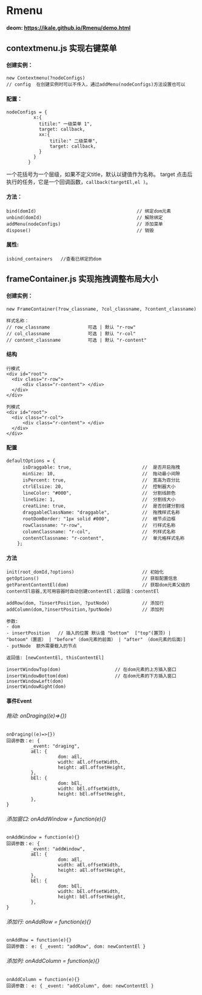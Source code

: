 # Rmenu
#### deom:  https://ikale.github.io/Rmenu/demo.html

## contextmenu.js 实现右键菜单 
#### 创建实例：
```
new Contextmenu(?nodeConfigs)
// config  在创建实例时可以不传入，通过addMenu(nodeConfigs)方法设置也可以
```

#### 配置：
```
nodeConfigs = {
          x:{
            titile:" 一级菜单 1",
            target: callback,
            xx:{
                titile:" 二级菜单",
                target: callback,        
            }
          }
        }
```
一个花括号为一个层级，如果不定义title，默认以键值作为名称。 target 点击后执行的任务，它是一个回调函数，`callback(targetEl,el )`。

#### 方法：

```
bind(domId)                                     // 绑定dom元素
unbind(domId)                                   // 解除绑定
addMenu(nodeConfigs)                            // 添加菜单
dispose()                                       // 销毁
```


#### 属性:
```
isbind_containers   //查看已绑定的dom
```


## frameContainer.js  实现拖拽调整布局大小 

#### 创建实例：
```
new FrameContainer(?row_classname, ?col_classname, ?content_classname)

样式名称：
// row_classname              可选 | 默认 "r-row"                 
// col_classname              可选 | 默认 "r-col"                           
// content_classname          可选 | 默认 "r-content"  
 ```
 
#### 结构
```
行模式
<div id="root">
  <div class="r-row"> 
      <div class="r-content"> </div>
  </div>
</div>

列模式
<div id="root">
  <div class="r-col"> 
      <div class="r-content"> </div>
  </div>
</div>

```

#### 配置
```
defaultOptions = {
      isDraggable: true,                          //  是否开启拖拽
      minSize: 10,                                //  拖动最小间隙
      isPercent: true,                            //  宽高为百分比
      ctrlElsize: 20,                             //  控制器大小
      lineColor: "#000",                          //  分割线颜色
      lineSize: 1,                                //  分割线大小
      creatLine: true,                            //  是否创建分割线
      draggableClassName: "draggable",            //  拖拽样式名称
      rootDomBorder: "1px solid #000",            //  根节点边框
      rowClassname: "r-row",                      //  行样式名称
      columnClassname: "r-col",                   //  列样式名称
      contentClassname: "r-content",              //  单元格样式名称
    };
```

#### 方法
```
init(root_domId,?options)                         // 初始化
getOptions()                                      // 获取配置信息
getParentContentEl(dom)                           // 获取dom元素父级的contentEl容器,无可用容器时自动创建contentEl；返回值：contentEl
```

```
addRow(dom, ?insertPosition, ?putNode)            // 添加行
addColumn(dom,?insertPosition,?putNode)           // 添加列

参数:
- dom 
- insertPosition   // 插入的位置 默认值 "bottom"  ["top"(置顶) | "botoom"（置底） | "before"（dom元素的前面） | "after" （dom元素的后面）]
- putNode  额外需要载入的节点

返回值: [newContentEl, thisContentEl]

```
```
insertWindowTop(dom)                    // 在dom元素的上方插入窗口
insertWindowBottom(dom)                 // 在dom元素的下方插入窗口
insertWindowLeft(dom)                  
insertWindowRight(dom) 
```

#### 事件Event

###### 拖动: onDraging((e)=>{})
 ```
 onDraging((e)=>{})
回调参数：e: {
          _event: "draging",
          aEl: {
                    dom: aEl,
                    width: aEl.offsetWidth,
                    height: aEl.offsetHeight,
          },
          bEl: {
                    dom: bEl,
                    width: bEl.offsetWidth,
                    height: bEl.offsetHeight,
          },
}
  ```              
  
  
###### 添加窗口: onAddWindow = function(e){}
 ```
 onAddWindow = function(e){} 
回调参数：e: {
          _event: "addWindow",
          aEl: {
                    dom: aEl,
                    width: aEl.offsetWidth,
                    height: aEl.offsetHeight,
          },
          bEl: {
                    dom: bEl,
                    width: bEl.offsetWidth,
                    height: bEl.offsetHeight,
          },
}
 
 ```
 
 
###### 添加行: onAddRow = function(e){}
 ```
 onAddRow = function(e){}
 回调参数： e: { _event: "addRow", dom: newContentEl }

 ```
 
 ###### 添加列: onAddColumn = function(e){}
 ```
 onAddColumn = function(e){}
 回调参数： e: { _event: "addColumn", dom: newContentEl }

 ```



